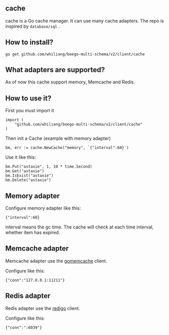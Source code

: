 ## cache

cache is a Go cache manager. It can use many cache adapters. The repo is inspired by `database/sql` .

## How to install?

	go get github.com/whiliang/beego-multi-schema/v2/client/cache

## What adapters are supported?

As of now this cache support memory, Memcache and Redis.

## How to use it?

First you must import it

	import (
		"github.com/whiliang/beego-multi-schema/v2/client/cache"
	)

Then init a Cache (example with memory adapter)

	bm, err := cache.NewCache("memory", `{"interval":60}`)	

Use it like this:

	bm.Put("astaxie", 1, 10 * time.Second)
	bm.Get("astaxie")
	bm.IsExist("astaxie")
	bm.Delete("astaxie")

## Memory adapter

Configure memory adapter like this:

	{"interval":60}

interval means the gc time. The cache will check at each time interval, whether item has expired.

## Memcache adapter

Memcache adapter use the [gomemcache](http://github.com/bradfitz/gomemcache) client.

Configure like this:

	{"conn":"127.0.0.1:11211"}

## Redis adapter

Redis adapter use the [redigo](http://github.com/gomodule/redigo) client.

Configure like this:

	{"conn":":6039"}
